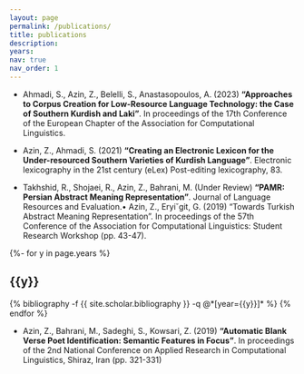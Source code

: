 ```yaml
---
layout: page
permalink: /publications/
title: publications
description:
years:
nav: true
nav_order: 1
---
```

<!-- _pages/publications.md -->

- Ahmadi, S., Azin, Z., Belelli, S., Anastasopoulos, A. (2023) **“Approaches to Corpus Creation for
Low-Resource Language Technology: the Case of Southern Kurdish and Laki”**. In proceedings of the 17th
Conference of the European Chapter of the Association for Computational Linguistics.

- Azin, Z., Ahmadi, S. (2021) **“Creating an Electronic Lexicon for the Under-resourced Southern Varieties of Kurdish Language”**. Electronic lexicography in the 21st century (eLex) Post-editing lexicography, 83.

- Takhshid, R., Shojaei, R., Azin, Z., Bahrani, M. (Under Review) **“PAMR: Persian Abstract Meaning
Representation”**. Journal of Language Resources and Evaluation.• Azin, Z., Eryi˘git, G. (2019) “Towards Turkish Abstract Meaning Representation”. In proceedings of the
57th Conference of the Association for Computational Linguistics: Student Research Workshop (pp. 43-47).

{%- for y in page.years %}
  <h2 class="year">{{y}}</h2>
  {% bibliography -f {{ site.scholar.bibliography }} -q @*[year={{y}}]* %}
{% endfor %}

- Azin, Z., Bahrani, M., Sadeghi, S., Kowsari, Z. (2019) **“Automatic Blank Verse Poet Identification:
Semantic Features in Focus”**. In proceedings of the 2nd National Conference on Applied Research in
Computational Linguistics, Shiraz, Iran (pp. 321-331)
